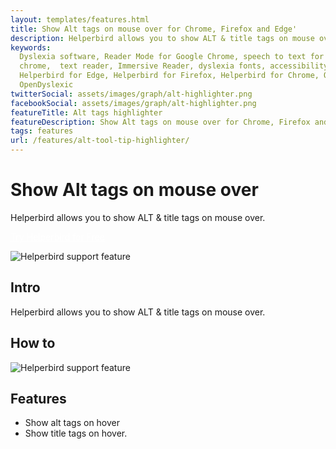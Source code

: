 ```yaml
---
layout: templates/features.html
title: Show Alt tags on mouse over for Chrome, Firefox and Edge'
description: Helperbird allows you to show ALT & title tags on mouse over.
keywords:
  Dyslexia software, Reader Mode for Google Chrome, speech to text for chrome, Text to speech for
  chrome,  text reader, Immersive Reader, dyslexia fonts, accessibility software, dyslexia software,
  Helperbird for Edge, Helperbird for Firefox, Helperbird for Chrome, Opendyslexic for Chrome,
  OpenDyslexic
twitterSocial: assets/images/graph/alt-highlighter.png
facebookSocial: assets/images/graph/alt-highlighter.png
featureTitle: Alt tags highlighter
featureDescription: Show Alt tags on mouse over for Chrome, Firefox and Edge
tags: features
url: /features/alt-tool-tip-highlighter/
---
```


# Show Alt tags on mouse over

Helperbird allows you to show ALT & title tags on mouse over.

<a 
  class="px-8 py-3 border  text-base font-medium rounded-md text-white bg-pink-600 hover:bg-pink-700 " style="color: white;" 
  href="/pricing/"> Try Helperbird for Free </a>

![Helperbird support feature](https://www.helperbird.com/assets/images/new/dyslexia-font/dyslexia-font.png)

## Intro

Helperbird allows you to show ALT & title tags on mouse over.

## How to

![Helperbird support feature](https://img.youtube.com/vi/QmFo0u4aIF4/sddefault.jpg)

## Features

- Show alt tags on hover
- Show title tags on hover.
